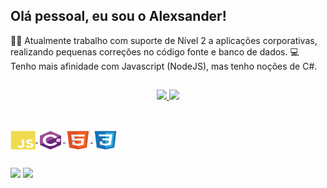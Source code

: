  ## Olá pessoal, eu sou o Alexsander!
 
 👨‍💻 Atualmente trabalho com suporte de Nível 2 a aplicações corporativas, realizando pequenas correções no código fonte e banco de dados.
 💻 Tenho mais afinidade com Javascript (NodeJS), mas tenho noções de C#.
 
 ##

<div align="center">
  <a href="https://github.com/alexsanderaf">
  <img height="180em" src="https://github-readme-stats.vercel.app/api?username=alexsanderaf&show_icons=true&theme=dark&include_all_commits=true&count_private=true"/>
  <img height="180em" src="https://github-readme-stats.vercel.app/api/top-langs/?username=alexsanderaf&layout=compact&langs_count=7&theme=dark"/>
</div>
 
 ##
 
 <div style="display: inline_block"><br>
    <img align="center" alt="javascript" height="30" width="40" src="https://raw.githubusercontent.com/devicons/devicon/master/icons/javascript/javascript-plain.svg">
    <img align="center" alt="C#" height="30" width="40" src="https://raw.githubusercontent.com/devicons/devicon/master/icons/csharp/csharp-original.svg">
    <img align="center" alt="HTML" height="30" width="40" src="https://raw.githubusercontent.com/devicons/devicon/master/icons/html5/html5-original.svg">
    <img align="center" alt="CSS" height="30" width="40" src="https://raw.githubusercontent.com/devicons/devicon/master/icons/css3/css3-original.svg">
  </div>
 
 ##
<div>
  <a href="https://www.linkedin.com/in/alexsander-alves-95688114b/" target="_blank"><img src="https://img.shields.io/badge/-LinkedIn-%230077B5?style=for-the-badge&logo=linkedin&logoColor=white" target="_blank"></a> 
    <a href = "mailto:alexsandera57@gmail.com"><img src="https://img.shields.io/badge/-Gmail-%23333?style=for-the-badge&logo=gmail&logoColor=white" target="_blank"></a>
   
   
</div>
